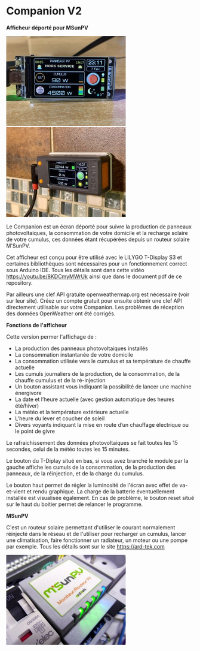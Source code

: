 # Companion V2
**Afficheur déporté pour MSunPV**

![Screenshot](img/IMG_6869.jpg) ![Screenshot](img/IMG_6871.jpg)

Le Companion est un écran déporté pour suivre la production de panneaux photovoltaiques, la consommation de votre domicile et la recharge solaire de votre cumulus, ces données étant récupérées depuis un routeur solaire M'SunPV.

Cet afficheur est conçu pour être utilisé avec le LILYGO T-Display S3 et certaines bibliothèques sont nécessaires pour un fonctionnement correct sous Arduino IDE. Tous les détails sont dans cette vidéo https://youtu.be/8KDCmyMWrUk ainsi que dans le document pdf de ce repository.


Par ailleurs une clef API gratuite openweathermap.org est nécessaire (voir sur leur site). Créez un compte gratuit pour ensuite obtenir une clef API directement utilisable sur votre Companion. Les problèmes de réception des données OpenWeather ont été corrigés.


**Fonctions de l'afficheur**

Cette version permer l'affichage de :
* La production des panneaux photovoltaiques installés
* La consommation instantanée de votre domicile
* La consommation utilisée vers le cumulus et sa température de chauffe actuelle
* Les cumuls journaliers de la production, de la consommation, de la chauffe cumulus et de la ré-injection
* Un bouton assistant vous indiquant la possibilité de lancer une machine énergivore
* La date et l’heure actuelle (avec gestion automatique des heures été/hiver)
* La météo et la température extérieure actuelle
* L'heure du lever et coucher de soleil
* Divers voyants indiquant la mise en route d’un chauffage électrique ou le point de givre

Le rafraichissement des données photovoltaiques se fait toutes les 15 secondes, celui de la météo toutes les 15 minutes.

Le bouton du T-Diplay situé en bas, si vous avez branché le module par la gauche affiche les cumuls de la consommation, de la production des panneaux, de la réinjection, et de la charge du cumulus.

Le bouton haut permet de régler la luminosité de l'écran avec effet de va-et-vient et rendu graphique. La charge de la batterie éventuellement installée est visualisée également.
En cas de problème, le bouton reset situé sur le haut du boitier permet de relancer le programme.

**MSunPV**

C'est un routeur solaire permettant d'utiliser le courant normalement réinjecté dans le réseau et de l'utiliser pour recharger un cumulus, lancer une climatisation, faire fonctionner un radiateur, un moteur ou une pompe par exemple. Tous les détails sont sur le site https://ard-tek.com

![Screenshot](img/SAM_0251_640.JPG)
